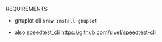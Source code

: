 REQUIREMENTS

 - gnuplot cli 
 `brew install gnuplot`

 - also speedtest_cli
https://github.com/sivel/speedtest-cli
